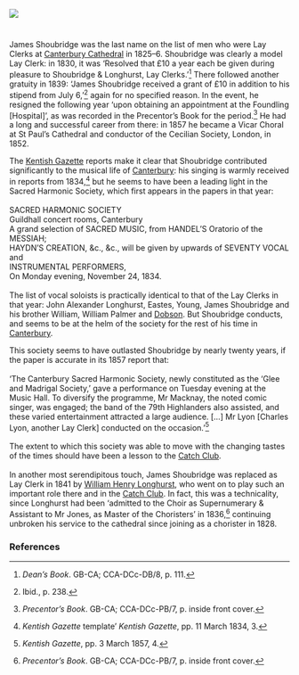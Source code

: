 <a href="https://beta.kent-maps.online"><img src="https://beta.kent-maps.online/juncture/ve-button.png"></a>
<param ve-config title="James Shoubridge (c.1805-1872)" author="Dr Chris Price" layout="vtl" banner="/images/banners/19c.jpg">

<param ve-entity eid="Q29303" aliases="Canterbury">

#

James Shoubridge was the last name on the list of men who were Lay Clerks at [Canterbury Cathedral](/music/19c-cathedral-singing) in 1825–6. Shoubridge was clearly a model Lay Clerk: in 1830, it was ‘Resolved that £10 a year each be given during pleasure to Shoubridge & Longhurst, Lay Clerks.’[^ref1]  There followed another gratuity in 1839: ‘James Shoubridge received a grant of £10 in addition to his stipend from July 6,’[^ref2]  again for no specified reason. In the event, he resigned the following year ‘upon obtaining an appointment at the Foundling [Hospital]’, as was recorded in the Precentor’s Book for the period.[^ref3]  He had a long and successful career from there: in 1857 he became a Vicar Choral at St Paul’s Cathedral and conductor of the Cecilian Society, London, in 1852. 
<param ve-image url="https://stor.artstor.org/stor/23b5aa5b-9e31-4508-a618-edb74275e29a" label="The Choir, Canterbury Cathedral" attribution="Charles, Reynolds and Co. c. 1890s">

The [Kentish Gazette](/18c/18c-kentish-gazette) reports make it clear that Shoubridge contributed significantly to the musical life of [Canterbury](/music/19c-music-canterbury): his singing is warmly received in reports from 1834,[^ref4]  but he seems to have been a leading light in the Sacred Harmonic Society, which first appears in the papers in that year:
<br><br>
SACRED HARMONIC SOCIETY   
Guildhall concert rooms, Canterbury   
A grand selection of SACRED MUSIC, from HANDEL’S Oratorio of the MESSIAH;    
HAYDN’S CREATION, &c., &c., will be given by upwards of SEVENTY VOCAL and    
INSTRUMENTAL PERFORMERS,   
On Monday evening, November 24, 1834.
<br><br>
The list of vocal soloists is practically identical to that of the Lay Clerks in that year: John Alexander Longhurst, Eastes, Young, James Shoubridge and his brother William, William Palmer and [Dobson](/music/19c-charles-dobson-biography). But Shoubridge conducts, and seems to be at the helm of the society for the rest of his time in [Canterbury](/19c/19c-canterbury).
<param ve-image url="https://upload.wikimedia.org/wikipedia/commons/c/cc/High_Street%2C_Canterbury%2C_Kent_%28cropped%29.jpg" label="High Street, Canterbury with the Guildhall" attribution="Unknown author, Public domain, via Wikimedia Commons">

This society seems to have outlasted Shoubridge by nearly twenty years, if the paper is accurate in its 1857 report that:
<br><br>
‘The Canterbury Sacred Harmonic Society, newly constituted as the ‘Glee and Madrigal Society,’ gave a performance on Tuesday evening at the Music Hall. To diversify the programme, Mr Macknay, the noted comic singer, was engaged; the band of the 79th Highlanders also assisted, and these varied entertainment attracted a large audience. […] Mr Lyon [Charles Lyon, another Lay Clerk] conducted on the occasion.’[^ref5]
<br><br>
The extent to which this society was able to move with the changing tastes of the times should have been a lesson to the [Catch Club](https://www.youtube.com/watch?reload=9&v=dbKAb18w72c&t=11s).
<br><br>
In another most serendipitous touch, James Shoubridge was replaced as Lay Clerk in 1841 by [William Henry Longhurst](/music/19c-william-longhurst-biography), who went on to play such an important role there and in the [Catch Club](/music/19c-catch-club). In fact, this was a technicality, since Longhurst had been ‘admitted to the Choir as Supernumerary & Assistant to Mr Jones, as Master of the Choristers’ in 1836,[^ref6]  continuing unbroken his service to the cathedral since joining as a chorister in 1828.
<param ve-image url="images/Beaney copy - Scaled and adjusted.jpg" label="The Canterbury Catch Club" attribution="Canterbury City Museums">

### References

[^ref1]: _Dean’s Book_. GB-CA; CCA-DCc-DB/8, p. 111.   
[^ref2]: Ibid., p. 238.   
[^ref3]: _Precentor’s Book_. GB-CA; CCA-DCc-PB/7, p. inside front cover.   
[^ref4]: _Kentish Gazette_ template’ _Kentish Gazette_, pp. 11 March 1834, 3.   
[^ref5]: _Kentish Gazette_, pp. 3 March 1857, 4.   
[^ref6]: _Precentor’s Book_. GB-CA; CCA-DCc-PB/7, p. inside front cover.   

